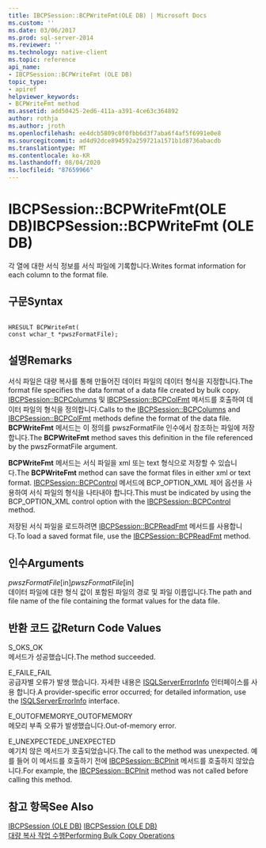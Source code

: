 ```yaml
---
title: IBCPSession::BCPWriteFmt(OLE DB) | Microsoft Docs
ms.custom: ''
ms.date: 03/06/2017
ms.prod: sql-server-2014
ms.reviewer: ''
ms.technology: native-client
ms.topic: reference
api_name:
- IBCPSession::BCPWriteFmt (OLE DB)
topic_type:
- apiref
helpviewer_keywords:
- BCPWriteFmt method
ms.assetid: add50425-2ed6-411a-a391-4ce63c364892
author: rothja
ms.author: jroth
ms.openlocfilehash: ee4dcb5809c0f0fbb6d3f7aba6f4af5f6991e0e8
ms.sourcegitcommit: ad4d92dce894592a259721a1571b1d8736abacdb
ms.translationtype: MT
ms.contentlocale: ko-KR
ms.lasthandoff: 08/04/2020
ms.locfileid: "87659966"
---
```

# <a name="ibcpsessionbcpwritefmt-ole-db"></a><span data-ttu-id="7287e-102">IBCPSession::BCPWriteFmt(OLE DB)</span><span class="sxs-lookup"><span data-stu-id="7287e-102">IBCPSession::BCPWriteFmt (OLE DB)</span></span>
  <span data-ttu-id="7287e-103">각 열에 대한 서식 정보를 서식 파일에 기록합니다.</span><span class="sxs-lookup"><span data-stu-id="7287e-103">Writes format information for each column to the format file.</span></span>  
  
## <a name="syntax"></a><span data-ttu-id="7287e-104">구문</span><span class="sxs-lookup"><span data-stu-id="7287e-104">Syntax</span></span>  
  
```  
  
HRESULT BCPWriteFmt(   
const wchar_t *pwszFormatFile);  
```  
  
## <a name="remarks"></a><span data-ttu-id="7287e-105">설명</span><span class="sxs-lookup"><span data-stu-id="7287e-105">Remarks</span></span>  
 <span data-ttu-id="7287e-106">서식 파일은 대량 복사를 통해 만들어진 데이터 파일의 데이터 형식을 지정합니다.</span><span class="sxs-lookup"><span data-stu-id="7287e-106">The format file specifies the data format of a data file created by bulk copy.</span></span> <span data-ttu-id="7287e-107">[IBCPSession::BCPColumns](ibcpsession-bcpcolumns-ole-db.md) 및 [IBCPSession::BCPColFmt](ibcpsession-bcpcolfmt-ole-db.md) 메서드를 호출하여 데이터 파일의 형식을 정의합니다.</span><span class="sxs-lookup"><span data-stu-id="7287e-107">Calls to the [IBCPSession::BCPColumns](ibcpsession-bcpcolumns-ole-db.md) and [IBCPSession::BCPColFmt](ibcpsession-bcpcolfmt-ole-db.md) methods define the format of the data file.</span></span> <span data-ttu-id="7287e-108">**BCPWriteFmt** 메서드는 이 정의를 pwszFormatFile 인수에서 참조하는 파일에 저장합니다.</span><span class="sxs-lookup"><span data-stu-id="7287e-108">The **BCPWriteFmt** method saves this definition in the file referenced by the pwszFormatFile argument.</span></span>  
  
 <span data-ttu-id="7287e-109">**BCPWriteFmt** 메서드는 서식 파일을 xml 또는 text 형식으로 저장할 수 있습니다.</span><span class="sxs-lookup"><span data-stu-id="7287e-109">The **BCPWriteFmt** method can save the format files in either xml or text format.</span></span> <span data-ttu-id="7287e-110">[IBCPSession::BCPControl](ibcpsession-bcpcontrol-ole-db.md) 메서드에 BCP_OPTION_XML 제어 옵션을 사용하여 서식 파일의 형식을 나타내야 합니다.</span><span class="sxs-lookup"><span data-stu-id="7287e-110">This must be indicated by using the BCP_OPTION_XML control option with the [IBCPSession::BCPControl](ibcpsession-bcpcontrol-ole-db.md) method.</span></span>  
  
 <span data-ttu-id="7287e-111">저장된 서식 파일을 로드하려면 [IBCPSession::BCPReadFmt](ibcpsession-bcpreadfmt-ole-db.md) 메서드를 사용합니다.</span><span class="sxs-lookup"><span data-stu-id="7287e-111">To load a saved format file, use the [IBCPSession::BCPReadFmt](ibcpsession-bcpreadfmt-ole-db.md) method.</span></span>  
  
## <a name="arguments"></a><span data-ttu-id="7287e-112">인수</span><span class="sxs-lookup"><span data-stu-id="7287e-112">Arguments</span></span>  
 <span data-ttu-id="7287e-113">*pwszFormatFile*[in]</span><span class="sxs-lookup"><span data-stu-id="7287e-113">*pwszFormatFile*[in]</span></span>  
 <span data-ttu-id="7287e-114">데이터 파일에 대한 형식 값이 포함된 파일의 경로 및 파일 이름입니다.</span><span class="sxs-lookup"><span data-stu-id="7287e-114">The path and file name of the file containing the format values for the data file.</span></span>  
  
## <a name="return-code-values"></a><span data-ttu-id="7287e-115">반환 코드 값</span><span class="sxs-lookup"><span data-stu-id="7287e-115">Return Code Values</span></span>  
 <span data-ttu-id="7287e-116">S_OK</span><span class="sxs-lookup"><span data-stu-id="7287e-116">S_OK</span></span>  
 <span data-ttu-id="7287e-117">메서드가 성공했습니다.</span><span class="sxs-lookup"><span data-stu-id="7287e-117">The method succeeded.</span></span>  
  
 <span data-ttu-id="7287e-118">E_FAIL</span><span class="sxs-lookup"><span data-stu-id="7287e-118">E_FAIL</span></span>  
 <span data-ttu-id="7287e-119">공급자별 오류가 발생 했습니다. 자세한 내용은 [ISQLServerErrorInfo](../../database-engine/dev-guide/isqlservererrorinfo-ole-db.md) 인터페이스를 사용 합니다.</span><span class="sxs-lookup"><span data-stu-id="7287e-119">A provider-specific error occurred; for detailed information, use the [ISQLServerErrorInfo](../../database-engine/dev-guide/isqlservererrorinfo-ole-db.md) interface.</span></span>  
  
 <span data-ttu-id="7287e-120">E_OUTOFMEMORY</span><span class="sxs-lookup"><span data-stu-id="7287e-120">E_OUTOFMEMORY</span></span>  
 <span data-ttu-id="7287e-121">메모리 부족 오류가 발생했습니다.</span><span class="sxs-lookup"><span data-stu-id="7287e-121">Out-of-memory error.</span></span>  
  
 <span data-ttu-id="7287e-122">E_UNEXPECTED</span><span class="sxs-lookup"><span data-stu-id="7287e-122">E_UNEXPECTED</span></span>  
 <span data-ttu-id="7287e-123">예기치 않은 메서드가 호출되었습니다.</span><span class="sxs-lookup"><span data-stu-id="7287e-123">The call to the method was unexpected.</span></span> <span data-ttu-id="7287e-124">예를 들어 이 메서드를 호출하기 전에 [IBCPSession::BCPInit](ibcpsession-bcpinit-ole-db.md) 메서드를 호출하지 않았습니다.</span><span class="sxs-lookup"><span data-stu-id="7287e-124">For example, the [IBCPSession::BCPInit](ibcpsession-bcpinit-ole-db.md) method was not called before calling this method.</span></span>  
  
## <a name="see-also"></a><span data-ttu-id="7287e-125">참고 항목</span><span class="sxs-lookup"><span data-stu-id="7287e-125">See Also</span></span>  
 <span data-ttu-id="7287e-126">[IBCPSession &#40;OLE DB&#41;](ibcpsession-ole-db.md) </span><span class="sxs-lookup"><span data-stu-id="7287e-126">[IBCPSession &#40;OLE DB&#41;](ibcpsession-ole-db.md) </span></span>  
 [<span data-ttu-id="7287e-127">대량 복사 작업 수행</span><span class="sxs-lookup"><span data-stu-id="7287e-127">Performing Bulk Copy Operations</span></span>](../native-client/features/performing-bulk-copy-operations.md)  
  
  
